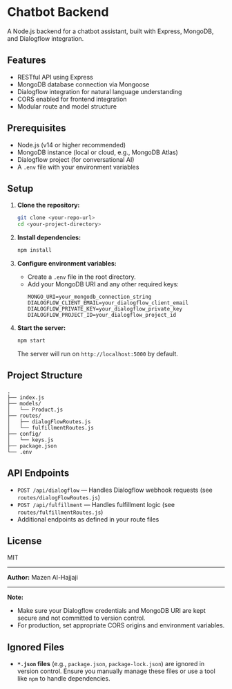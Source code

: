 # Chatbot Backend

A Node.js backend for a chatbot assistant, built with Express, MongoDB, and Dialogflow integration.

## Features

- RESTful API using Express
- MongoDB database connection via Mongoose
- Dialogflow integration for natural language understanding
- CORS enabled for frontend integration
- Modular route and model structure

## Prerequisites

- Node.js (v14 or higher recommended)
- MongoDB instance (local or cloud, e.g., MongoDB Atlas)
- Dialogflow project (for conversational AI)
- A `.env` file with your environment variables

## Setup

1. **Clone the repository:**
   ```bash
   git clone <your-repo-url>
   cd <your-project-directory>
   ```

2. **Install dependencies:**
   ```bash
   npm install
   ```

3. **Configure environment variables:**
   - Create a `.env` file in the root directory.
   - Add your MongoDB URI and any other required keys:
     ```
     MONGO_URI=your_mongodb_connection_string
     DIALOGFLOW_CLIENT_EMAIL=your_dialogflow_client_email
     DIALOGFLOW_PRIVATE_KEY=your_dialogflow_private_key
     DIALOGFLOW_PROJECT_ID=your_dialogflow_project_id
     ```

4. **Start the server:**
   ```bash
   npm start
   ```
   The server will run on `http://localhost:5000` by default.

## Project Structure

```
.
├── index.js
├── models/
│   └── Product.js
├── routes/
│   ├── dialogFlowRoutes.js
│   └── fulfillmentRoutes.js
├── config/
│   └── keys.js
├── package.json
└── .env
```

## API Endpoints

- `POST /api/dialogflow` — Handles Dialogflow webhook requests (see `routes/dialogFlowRoutes.js`)
- `POST /api/fulfillment` — Handles fulfillment logic (see `routes/fulfillmentRoutes.js`)
- Additional endpoints as defined in your route files

## License

MIT

---

**Author:** Mazen Al-Hajjaji

---

**Note:**  
- Make sure your Dialogflow credentials and MongoDB URI are kept secure and not committed to version control.
- For production, set appropriate CORS origins and environment variables.

## Ignored Files

- **`*.json` files** (e.g., `package.json`, `package-lock.json`) are ignored in version control. Ensure you manually manage these files or use a tool like `npm` to handle dependencies. 